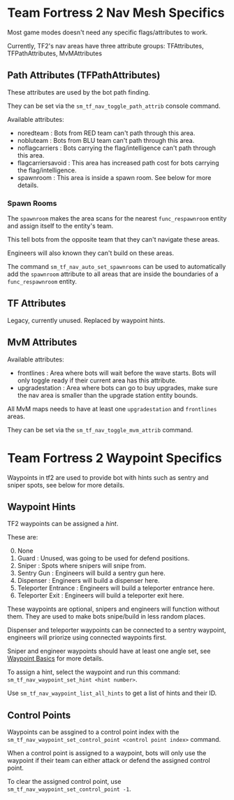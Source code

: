 # Team Fortress 2 Nav Mesh Specifics

Most game modes doesn't need any specific flags/attributes to work.

Currently, TF2's nav areas have three attribute groups: TFAttributes, TFPathAttributes, MvMAttributes

## Path Attributes (TFPathAttributes)

These attributes are used by the bot path finding.

They can be set via the `sm_tf_nav_toggle_path_attrib` console command.

Available attributes:

- noredteam : Bots from RED team can't path through this area.
- nobluteam : Bots from BLU team can't path through this area.
- noflagcarriers : Bots carrying the flag/intelligence can't path through this area.
- flagcarriersavoid : This area has increased path cost for bots carrying the flag/intelligence.
- spawnroom : This area is inside a spawn room. See below for more details.

### Spawn Rooms

The `spawnroom` makes the area scans for the nearest `func_respawnroom` entity and assign itself to the entity's team.

This tell bots from the opposite team that they can't navigate these areas.

Engineers will also known they can't build on these areas.

The command `sm_tf_nav_auto_set_spawnrooms` can be used to automatically add the `spawnroom` attribute to all areas that are inside the boundaries of a `func_respawnroom` entity.

## TF Attributes

Legacy, currently unused. Replaced by waypoint hints.

## MvM Attributes

Available attributes:

- frontlines : Area where bots will wait before the wave starts. Bots will only toggle ready if their current area has this attribute.
- upgradestation : Area where bots can go to buy upgrades, make sure the nav area is smaller than the upgrade station entity bounds.

All MvM maps needs to have at least one `upgradestation` and `frontlines` areas.

They can be set via the `sm_tf_nav_toggle_mvm_attrib` command.

# Team Fortress 2 Waypoint Specifics

Waypoints in tf2 are used to provide bot with hints such as sentry and sniper spots, see below for more details.

## Waypoint Hints

TF2 waypoints can be assigned a *hint*.

These are:

0. None
1. Guard : Unused, was going to be used for defend positions.
2. Sniper : Spots where snipers will snipe from.
3. Sentry Gun : Engineers will build a sentry gun here.
4. Dispenser : Engineers will build a dispenser here.
5. Teleporter Entrance : Engineers will build a teleporter entrance here.
6. Teleporter Exit : Engineers will build a teleporter exit here.

These waypoints are optional, snipers and engineers will function without them. They are used to make bots snipe/build in less random places.

Dispenser and teleporter waypoints can be connected to a sentry waypoint, engineers will priorize using connected waypoints first.

Sniper and engineer waypoints should have at least one angle set, see [Waypoint Basics] for more details.

To assign a hint, select the waypoint and run this command: `sm_tf_nav_waypoint_set_hint <hint number>`.

Use `sm_tf_nav_waypoint_list_all_hints` to get a list of hints and their ID.

## Control Points

Waypoints can be assgined to a control point index with the `sm_tf_nav_waypoint_set_control_point <control point index>` command.

When a control point is assigned to a waypoint, bots will only use the waypoint if their team can either attack or defend the assigned control point.

To clear the assigned control point, use `sm_tf_nav_waypoint_set_control_point -1`.

[Waypoint Basics]: WAYPOINT_BASICS.md
